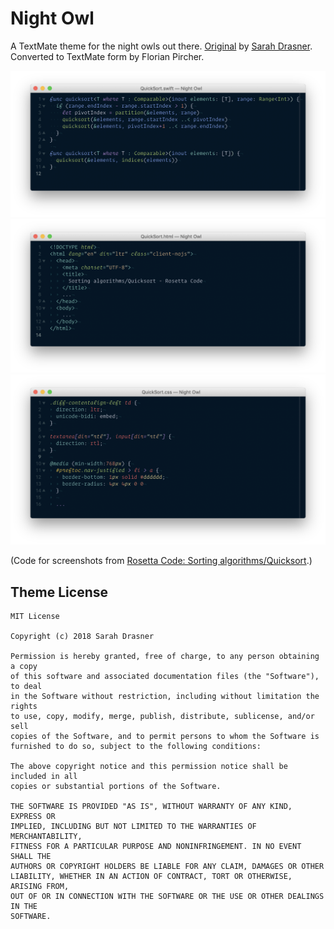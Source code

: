 # Night Owl

A TextMate theme for the night owls out there. [Original](https://marketplace.visualstudio.com/items?itemName=sdras.night-owl) by [Sarah Drasner](https://github.com/sdras). Converted to TextMate form by Florian Pircher.

![](https://raw.githubusercontent.com/florianpircher/Night-Owl.tmbundle/master/screenshots/swift.png)
![](https://raw.githubusercontent.com/florianpircher/Night-Owl.tmbundle/master/screenshots/html.png)
![](https://raw.githubusercontent.com/florianpircher/Night-Owl.tmbundle/master/screenshots/css.png)

(Code for screenshots from [Rosetta Code: Sorting algorithms/Quicksort](http://rosettacode.org/wiki/Sorting_algorithms/Quicksort).)

## Theme License

    MIT License
    
    Copyright (c) 2018 Sarah Drasner
    
    Permission is hereby granted, free of charge, to any person obtaining a copy
    of this software and associated documentation files (the "Software"), to deal
    in the Software without restriction, including without limitation the rights
    to use, copy, modify, merge, publish, distribute, sublicense, and/or sell
    copies of the Software, and to permit persons to whom the Software is
    furnished to do so, subject to the following conditions:
    
    The above copyright notice and this permission notice shall be included in all
    copies or substantial portions of the Software.
        
    THE SOFTWARE IS PROVIDED "AS IS", WITHOUT WARRANTY OF ANY KIND, EXPRESS OR
    IMPLIED, INCLUDING BUT NOT LIMITED TO THE WARRANTIES OF MERCHANTABILITY,
    FITNESS FOR A PARTICULAR PURPOSE AND NONINFRINGEMENT. IN NO EVENT SHALL THE
    AUTHORS OR COPYRIGHT HOLDERS BE LIABLE FOR ANY CLAIM, DAMAGES OR OTHER
    LIABILITY, WHETHER IN AN ACTION OF CONTRACT, TORT OR OTHERWISE, ARISING FROM,
    OUT OF OR IN CONNECTION WITH THE SOFTWARE OR THE USE OR OTHER DEALINGS IN THE
    SOFTWARE.
